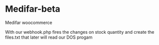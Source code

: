 # Medifar-beta

Medifar woocommerce

With our webhook.php fires the changes on stock quantity and create the files.txt that later will read our DOS progam
